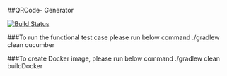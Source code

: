 ##QRCode- Generator

[![Build Status](https://travis-ci.org/Smart-Doers/qrcode-generator.svg?branch=master)](https://travis-ci.org/Smart-Doers/qrcode-generator)


###To run the functional test case please run below command
./gradlew clean cucumber

###To create Docker image, please run below command
./gradlew clean buildDocker